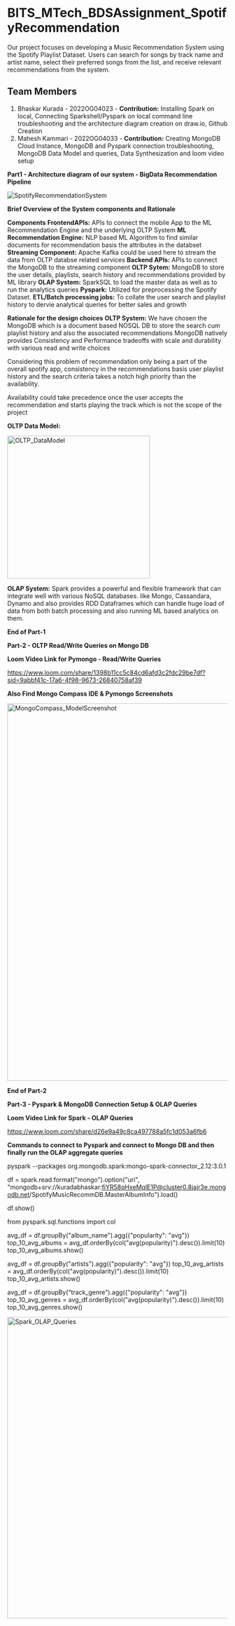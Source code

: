 # BITS_MTech_BDSAssignment_SpotifyRecommendation



Our project focuses on developing a Music Recommendation System using the Spotify  Playlist Dataset.  Users can search for songs by track name and artist name, select their preferred songs from the list, and receive relevant recommendations from the system.

## Team Members
1) Bhaskar Kurada - 2022OG04023 - **Contribution:** Installing Spark on local, Connecting Sparkshell/Pyspark on local command line troubleshooting and the architecture diagram creation on draw.io, Github Creation
2) Mahesh Kammari - 2022OG04033 - **Contribution:** Creating MongoDB Cloud Instance, MongoDB and Pyspark connection troubleshooting, MongoDB Data Model and queries, Data Synthesization and loom video setup

**Part1 - Architecture diagram of our system - BigData Recommendation Pipeline**

![SpotifyRecommendationSystem](https://github.com/Bhaskarkurada/BITS_MTech_BDSAssignment_SpotifyRecommendation/assets/119121333/ea144531-1a6b-4ff1-8136-e4d236a08b74)

**Brief Overview of the System components and Rationale**

**Components**
**FrontendAPIs:** APIs to connect the mobile App to the ML Recommendation Engine and the underlying OLTP System
**ML Recommendation Engine:** NLP based ML Algorithm to find similar documents for recommendation basis the attributes in the databset
**Streaming Component:** Apache Kafka could be used here to stream the data from OLTP databse related services
**Backend APIs:** APIs to connect the MongoDB to the streaming component
**OLTP Sytem:** MongoDB to store the user details, playlists, search history and recommendations provided by ML library 
**OLAP System:** SparkSQL to load the master data as well as to run the analytics queries 
**Pyspark:** Utilized for preprocessing the Spotify Dataset.
**ETL/Batch processing jobs:** To collate the user search and playlist history to dervie analytical queries for better sales and growth 

**Rationale for the design choices**
**OLTP System:** We have chosen the MongoDB which is a document based NOSQL DB to store the search cum playlist history and also the associated recommendations
MongoDB natively provides Consistency and Performance tradeoffs with scale  and durability with various read and write choices

Considering this problem of recommendation only being a part of the overall spotify app, consistency in the recommendations basis user playlist history and the search criteria takes a notch high priority than the availability.

Availability could take precedence once the user accepts the recommendation and starts playing the track which is not the scope of the project

**OLTP Data Model:**

<img width="326" alt="OLTP_DataModel" src="https://github.com/Bhaskarkurada/BITS_MTech_BDSAssignment_SpotifyRecommendation/assets/119121333/9005f3ab-a6aa-42c7-8f7d-bc66242748c0">


**OLAP System:** Spark provides  a powerful and flexible framework that can integrate well with various NoSQL databases. like Mongo, Cassandara, Dynamo and also provides RDD Dataframes which can handle huge load of data from both batch processing and also running ML based analytics on them. 

**End of Part-1**

**Part-2 - OLTP Read/Write Queries on Mongo DB**

**Loom Video Link for Pymongo - Read/Write Queries**

https://www.loom.com/share/1398b11cc5c84cd6afd3c2fdc29be7df?sid=9abbf41c-17a6-4f98-9673-26840758af39

**Also Find Mongo Compass IDE & Pymongo Screenshots**

<img width="861" alt="MongoCompass_ModelScreenshot" src="https://github.com/Bhaskarkurada/BITS_MTech_BDSAssignment_SpotifyRecommendation/assets/119121333/f98a5b9d-064c-4a7a-8561-476d9f589001">

**End of Part-2**

**Part-3 - Pyspark & MongoDB Connection Setup & OLAP Queries**

**Loom Video Link for Spark - OLAP Queries**

https://www.loom.com/share/d26e9a49c8ca497788a5fc1d053a6fb6 

**Commands to connect to Pyspark and connect to Mongo DB and then finally run the OLAP aggregate queries**

pyspark --packages org.mongodb.spark:mongo-spark-connector_2.12:3.0.1

df = spark.read.format("mongo").option("uri",
"mongodb+srv://kuradabhaskar:fiYR58qHxeMqlE1P@cluster0.8jajr3e.mongodb.net/SpotifyMusicRecommDB.MasterAlbumInfo").load()

df.show()

from pyspark.sql.functions import col

avg_df = df.groupBy("album_name").agg({"popularity": "avg"}) 
top_10_avg_albums = avg_df.orderBy(col("avg(popularity)").desc()).limit(10) 
top_10_avg_albums.show()

avg_df = df.groupBy("artists").agg({"popularity": "avg"}) 
top_10_avg_artists = avg_df.orderBy(col("avg(popularity)").desc()).limit(10) 
top_10_avg_artists.show()

avg_df = df.groupBy("track_genre").agg({"popularity": "avg"}) 
top_10_avg_genres = avg_df.orderBy(col("avg(popularity)").desc()).limit(10) 
top_10_avg_genres.show()

<img width="688" alt="Spark_OLAP_Queries" src="https://github.com/Bhaskarkurada/BITS_MTech_BDSAssignment_SpotifyRecommendation/assets/119121333/f1c44b4a-3f4d-4984-a081-cac925a77626">


